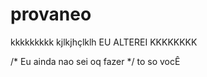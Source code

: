 # provaneo


kkkkkkkkk
kjlkjhçlklh
EU ALTEREI KKKKKKKK


/* Eu ainda nao sei oq fazer 
*/
 to so vocÊ